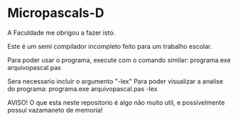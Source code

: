 ﻿# Micropascals-D

A Faculdade me obrigou a fazer isto.

Este é um semi compilador incompleto feito para um trabalho escolar.

Para poder usar o programa, execute com o comando similar:
  programa.exe arquivopascal.pas

Sera necessario incluir o argumento "-lex" Para poder visualizar a analise do programa:
  programa.exe arquivopascal.pas -lex
  
AVISO!
O que esta neste repositorio é algo não muito util, e possívelmente possuí vazamaneto de memoria!
